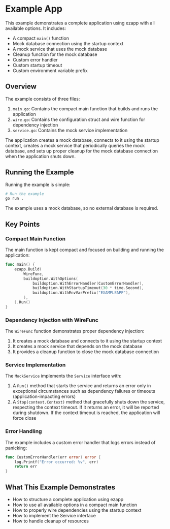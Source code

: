 # Example App

This example demonstrates a complete application using ezapp with all available options. It includes:

- A compact `main()` function
- Mock database connection using the startup context
- A mock service that uses the mock database
- Cleanup function for the mock database
- Custom error handler
- Custom startup timeout
- Custom environment variable prefix

## Overview

The example consists of three files:

1. `main.go`: Contains the compact main function that builds and runs the application
2. `wire.go`: Contains the configuration struct and wire function for dependency injection
3. `service.go`: Contains the mock service implementation

The application creates a mock database, connects to it using the startup context, creates a mock service that periodically queries the mock database, and sets up proper cleanup for the mock database connection when the application shuts down.

## Running the Example

Running the example is simple:

```bash
# Run the example
go run .
```

The example uses a mock database, so no external database is required.

## Key Points

### Compact Main Function

The main function is kept compact and focused on building and running the application:

```go
func main() {
    ezapp.Build(
        WireFunc,
        buildoption.WithOptions(
            buildoption.WithErrorHandler(CustomErrorHandler),
            buildoption.WithStartupTimeout(30 * time.Second),
            buildoption.WithEnvVarPrefix("EXAMPLEAPP"),
        ),
    ).Run()
}
```

### Dependency Injection with WireFunc

The `WireFunc` function demonstrates proper dependency injection:

1. It creates a mock database and connects to it using the startup context
2. It creates a mock service that depends on the mock database
3. It provides a cleanup function to close the mock database connection

### Service Implementation

The `MockService` implements the `Service` interface with:

1. A `Run()` method that starts the service and returns an error only in exceptional circumstances such as dependency failures or timeouts (application-impacting errors)
2. A `Stop(context.Context)` method that gracefully shuts down the service, respecting the context timeout. If it returns an error, it will be reported during shutdown. If the context timeout is reached, the application will force close

### Error Handling

The example includes a custom error handler that logs errors instead of panicking:

```go
func CustomErrorHandler(err error) error {
    log.Printf("Error occurred: %v", err)
    return err
}
```

## What This Example Demonstrates

- How to structure a complete application using ezapp
- How to use all available options in a compact main function
- How to properly wire dependencies using the startup context
- How to implement the Service interface
- How to handle cleanup of resources

